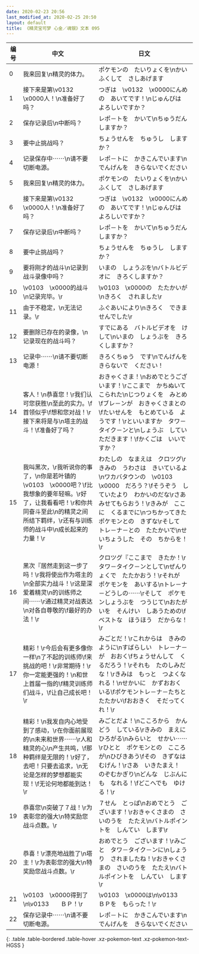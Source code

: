 ```yaml
---
date: 2020-02-23 20:56
last_modified_at: 2020-02-25 20:50
layout: default
title: 《精灵宝可梦 心金／魂银》文本 095
---
```

| 编号 | 中文 | 日文 |
| ---- | ---- | ---- |
| 0 | 我来回复\n精灵的体力。 | ポケモンの　たいりょくを\nかいふくして　さしあげます |
| 1 | 接下来是第\v0132　\x0000人！\n准备好了吗？ | つぎは　\v0132　\x0000にんめの　あいてです！\nじゅんびは　よろしいですか？ |
| 2 | 保存记录后\n中断吗？ | レポ－トを　かいて\nちゅうだん　しますか？ |
| 3 | 要中止挑战吗？ | ちょうせんを　ちゅうし　しますか？ |
| 4 | 记录保存中⋯⋯\n请不要切断电源。 | レポ－トに　かきこんでいます\nでんげんを　きらないでください |
| 5 | 我来回复\n精灵的体力。 | ポケモンの　たいりょくを\nかいふくして　さしあげます |
| 6 | 接下来是第\v0132　\x0000人！\n准备好了吗？ | つぎは　\v0132　\x0000にんめの　あいてです！\nじゅんびは　よろしいですか？ |
| 7 | 保存记录后\n中断吗？ | レポ－トを　かいて\nちゅうだん　しますか？ |
| 8 | 要中止挑战吗？ | ちょうせんを　ちゅうし　しますか？ |
| 9 | 要将刚才的战斗\n记录到战斗录像中吗？ | いまの　しょうぶを\nバトルビデオに　きろくしますか？ |
| 10 | \v0103　\x0000的战斗\n记录完毕。\r | \v0103　\x0000の　たたかいが\nきろく　されました\r |
| 11 | 由于不稳定，\n无法记录。\r | ふぐあいにより\nきろく　できませんでした\r |
| 12 | 要删除已存在的录像，\n记录现在的战斗吗？ | すでにある　バトルビデオを　けして\nいまの　しょうぶを　きろくしますか？ |
| 13 | 记录中⋯⋯\n请不要切断电源！　 | きろくちゅう　です\nでんげんを　きらないで　ください！　 |
| 14 | 客人！\n恭喜您！\r我们认可您获胜\n至此的实力。\f首领似乎\f想和您对战！\r接下来将是与\n塔主的战斗！\f准备好了吗？ | おきゃくさま！\nおめでとうございます！\rここまで　かちぬいて　こられた\nじつりょくを　みとめ\fブレ－ンが　おきゃくさまとの\fたいせんを　もとめている　ようです！\rといいますか　タワ－タイク－ンと\nしょうぶ　していただきます！\fかくごは　いいですか？ |
| 15 | 我叫黑次，\r我听说你的事了，\n你是若叶镇的\v0103　\x0000吧？\f比我想象的要年轻嘛。\r好了，让我看看吧！\r和你共同奋斗至此\n的精灵之间所结下羁绊，\r还有与训练师的战斗中\n成长起来的力量！\r | わたしの　なまえは　クロツグ\rきみの　うわさは　きいているよ\nワカバタウンの　\v0103　\x0000　だろう？\fそうぞう　していたより　わかいのだな\rさあ　みせてもらおう！\rきみが　ここに　くるまでに\nつちかってきた　ポケモンとの　きずな\rそして　トレ－ナ－との　たたかいで\nせいちょうした　その　ちからを！\r |
| 16 | 黑次『居然走到这一步了吗！\r我将使出作为塔主的\n全部实力战斗！\r这是深爱着精灵\n的训练师之间⋯⋯\r通过精灵对战表达\n对各自尊敬的\f最好的办法！\r | クロツグ『ここまで　きたか！\rタワ－タイク－ンとして\nぜんりょくで　たたかおう！\rそれが　ポケモンを　あいする\nトレ－ナ－どうしの⋯⋯\rそして　ポケモンしょうぶを　つうじて\nおたがいを　そんけい　しあうための\fベストな　ほうほう　だからな！\r |
| 17 | 精彩！\r今后会有更多像你一样\n了不起的训练师\f来挑战的吧！\r非常期待！\r你一定能更强的！\n和世上首届一指的\f精灵训练师们战斗，\f让自己成长吧！\r | みごとだ！\rこれからは　きみのように\nすばらしい　トレ－ナ－が　おおく\fちょうせんして　くるだろう！\rそれも　たのしみだな！\rきみは　もっと　つよくなれる！\nせかいに　かずおおく　いる\fポケモントレ－ナ－たちと　たたかい\fおおきく　そだってくれ！\r |
| 18 | 精彩！\n我发自内心地受到了感动，\r在你面前展现的\n未来和世界⋯⋯\r人和精灵的心\n产生共鸣，\f那种羁绊是无限的！\r好了，去吧！只要去追求，\n无论是怎样的梦想都能实现！\f无论何地都能到达！\r | みごとだよ！\nこころから　かんどう　している\rきみの　まえに　ひろがる\nみらいと　せかい⋯⋯\rひとと　ポケモンとの　こころが\nひびきあう\fその　きずなは　むげん！\rさあ　いきたまえ！　のぞむかぎり\nどんな　じぶんにも　なれる！\fどこへでも　ゆける！\r |
| 19 | 恭喜您\n突破了７战！\r为表彰您的强大\n特奖励您战斗点数。\r | ７せん　とっぱ\nおめでとう　ございます！\rおきゃくさまの　さいのうを　たたえ\nバトルポイントを　しんてい　します\r |
| 20 | 恭喜！\r漂亮地战胜了\n塔主！\r为表彰您的强大\n特奖励您战斗点数。\r | おめでとう　ございます！\rみごと　タワ－タイク－ンに\nしょうり　されましたね！\rおきゃくさまの　さいのうを　たたえ\nバトルポイントを　しんてい　します\r |
| 21 | \v0103　\x0000得到了\n\v0133　　ＢＰ！\r | \v0103　\x0000は\n\v0133　　ＢＰを　もらった！\r |
| 22 | 保存记录中⋯⋯\n请不要切断电源。 | レポ－トに　かきこんでいます\nでんげんを　きらないでください |
{: .table .table-bordered .table-hover .xz-pokemon-text .xz-pokemon-text-HGSS }